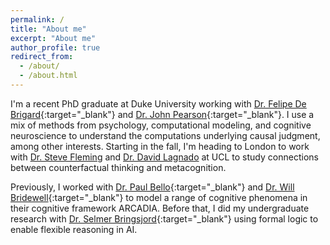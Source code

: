 ```yaml
---
permalink: /
title: "About me"
excerpt: "About me"
author_profile: true
redirect_from: 
  - /about/
  - /about.html
---
```


I'm a recent PhD graduate at Duke University working with [Dr. Felipe
De Brigard](https://www.imclab.org/){:target="_blank"} and [Dr. John
Pearson](https://pearsonlab.github.io/){:target="_blank"}. I use a mix
of methods from psychology, computational modeling, and cognitive
neuroscience to understand the computations underlying causal
judgment, among other interests. Starting in the fall, I'm heading to
London to work with [Dr. Steve Fleming](http://metacoglab.org) and
[Dr. David Lagnado](https://causalcognitionlab.com) at UCL to study
connections between counterfactual thinking and metacognition.

Previously, I worked with [Dr. Paul
Bello](https://scholar.google.com/citations?user=72lZt54AAAAJ){:target="_blank"}
and [Dr. Will Bridewell](https://paravidya.com/){:target="_blank"} to
model a range of cognitive phenomena in their cognitive framework
ARCADIA. Before that, I did my undergraduate research with [Dr. Selmer
Bringsjord](https://rair.cogsci.rpi.edu/){:target="_blank"} using
formal logic to enable flexible reasoning in AI.
